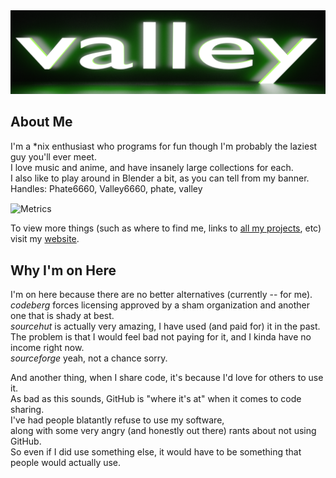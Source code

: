 <img src="https://github.com/Phate6660/Phate6660/blob/master/valley-banner.png?raw=true"/>

## About Me

I'm a \*nix enthusiast who programs for fun though I'm probably the laziest guy you'll ever meet.<br>
I love music and anime, and have insanely large collections for each.<br>
I also like to play around in Blender a bit, as you can tell from my banner.<br>
Handles: Phate6660, Valley6660, phate, valley

<img align="center" src="/github-metrics.svg" alt="Metrics">

To view more things (such as where to find me, links to [all my projects](https://Phate6660.github.io/projects.html), etc) visit my [website](https://Phate6660.github.io).

## Why I'm on Here
I'm on here because there are no better alternatives (currently -- for me).<br>
<i>codeberg</i> forces licensing approved by a sham organization and another one that is shady at best.<br>
<i>sourcehut</i> is actually very amazing, I have used (and paid for) it in the past.<br>
The problem is that I would feel bad not paying for it, and I kinda have no income right now.<br>
<i>sourceforge</i> yeah, not a chance sorry.<br>

And another thing, when I share code, it's because I'd love for others to use it.<br>
As bad as this sounds, GitHub is "where it's at" when it comes to code sharing.<br>
I've had people blatantly refuse to use my software,<br>
along with some very angry (and honestly out there) rants about not using GitHub.<br>
So even if I did use something else, it would have to be something that people would actually use.
